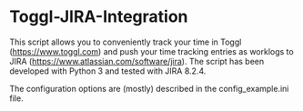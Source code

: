 # Toggl-JIRA-Integration
This script allows you to conveniently track your time in Toggl (https://www.toggl.com) and push your time tracking entries as worklogs to JIRA (https://www.atlassian.com/software/jira).
The script has been developed with Python 3 and tested with JIRA 8.2.4.

The configuration options are (mostly) described in the config_example.ini file.
